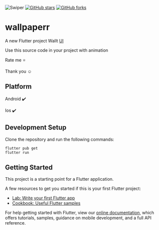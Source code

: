 ![Swiper](https://www.androidauthority.com/wp-content/uploads/2021/09/Wallpaper-Engine-Steam-App.jpg)
[![GitHub stars](https://img.shields.io/github/stars/iampawan/FlutterExampleApps.svg?style=social&label=Star)](https://github.com/amirziyacode)
[![GitHub forks](https://img.shields.io/github/forks/iampawan/FlutterExampleApps.svg?style=social&label=Fork)](https://github.com/amirziyacode?tab=repositories)


# wallpaperr

A new Flutter project Wallt [UI](https://dribbble.com/shots/15976540-Live-Wallpaper-4k/attachments/7813104?mode=media)

Use this source code in your project with animation 

 Rate me ⭐

Thank you ☺

## Platform

Android ✔️

Ios ✔️



## Development Setup
Clone the repository and run the following commands:
```
flutter pub get
flutter run
```

## Getting Started

This project is a starting point for a Flutter application.

A few resources to get you started if this is your first Flutter project:

- [Lab: Write your first Flutter app](https://flutter.dev/docs/get-started/codelab)
- [Cookbook: Useful Flutter samples](https://flutter.dev/docs/cookbook)

For help getting started with Flutter, view our
[online documentation](https://flutter.dev/docs), which offers tutorials,
samples, guidance on mobile development, and a full API reference.
